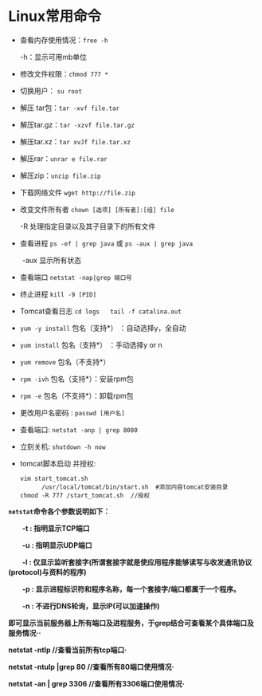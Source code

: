 # Linux常用命令

- 查看内存使用情况：`free -h`

  -h：显示可用mb单位

- 修改文件权限：`chmod 777 *`

- 切换用户： `su root`

- 解压 tar包：`tar -xvf file.tar`

- 解压tar.gz：`tar -xzvf file.tar.gz`

- 解压tar.xz：`tar xvJf file.tar.xz`

- 解压rar：`unrar e file.rar`

- 解压zip：`unzip file.zip`

- 下载网络文件 `wget http://file.zip`

- 改变文件所有者 `chown [选项] [所有者]:[组] file`

  -R 处理指定目录以及其子目录下的所有文件

- 查看进程  `ps -ef | grep java` 或 `ps -aux | grep java`

　　-aux 显示所有状态

- 查看端口 `netstat -nap|grep 端口号`

- 终止进程 `kill -9 [PID]`

- Tomcat查看日志 `cd logs   tail -f catalina.out`

- `yum -y install` 包名（支持*） ：自动选择y，全自动

- `yum install` 包名（支持*） ：手动选择y or n

- `yum remove` 包名（不支持*）

- `rpm -ivh` 包名（支持*）：安装rpm包

- `rpm -e` 包名（不支持*）：卸载rpm包

- 更改用户名密码 : `passwd [用户名]`

- 查看端口: ` netstat -anp | grep 8080 `

- 立刻关机: `shutdown -h now`

- tomcat脚本启动 并授权:

  ```
  vim start_tomcat.sh 
  		/usr/local/tomcat/bin/start.sh  #添加内容tomcat安装目录
  chmod -R 777 /start_tomcat.sh  //授权
  ```



**`netstat`命令各个参数说明如下：**

　　**-t : 指明显示TCP端口**

　　**-u : 指明显示UDP端口**

　　**-l : 仅显示监听套接字(所谓套接字就是使应用程序能够读写与收发通讯协议(protocol)与资料的程序)**

　　**-p : 显示进程标识符和程序名称，每一个套接字/端口都属于一个程序。**

　　**-n : 不进行DNS轮询，显示IP(可以加速操作)**

**即可显示当前服务器上所有端口及进程服务，于grep结合可查看某个具体端口及服务情况··**

**netstat -ntlp   //查看当前所有tcp端口·**

**netstat -ntulp |grep 80   //查看所有80端口使用情况·**

**netstat -an | grep 3306   //查看所有3306端口使用情况·**